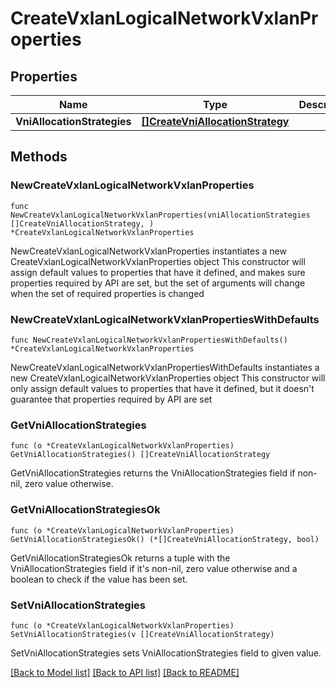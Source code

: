 # CreateVxlanLogicalNetworkVxlanProperties

## Properties

Name | Type | Description | Notes
------------ | ------------- | ------------- | -------------
**VniAllocationStrategies** | [**[]CreateVniAllocationStrategy**](CreateVniAllocationStrategy.md) |  | 

## Methods

### NewCreateVxlanLogicalNetworkVxlanProperties

`func NewCreateVxlanLogicalNetworkVxlanProperties(vniAllocationStrategies []CreateVniAllocationStrategy, ) *CreateVxlanLogicalNetworkVxlanProperties`

NewCreateVxlanLogicalNetworkVxlanProperties instantiates a new CreateVxlanLogicalNetworkVxlanProperties object
This constructor will assign default values to properties that have it defined,
and makes sure properties required by API are set, but the set of arguments
will change when the set of required properties is changed

### NewCreateVxlanLogicalNetworkVxlanPropertiesWithDefaults

`func NewCreateVxlanLogicalNetworkVxlanPropertiesWithDefaults() *CreateVxlanLogicalNetworkVxlanProperties`

NewCreateVxlanLogicalNetworkVxlanPropertiesWithDefaults instantiates a new CreateVxlanLogicalNetworkVxlanProperties object
This constructor will only assign default values to properties that have it defined,
but it doesn't guarantee that properties required by API are set

### GetVniAllocationStrategies

`func (o *CreateVxlanLogicalNetworkVxlanProperties) GetVniAllocationStrategies() []CreateVniAllocationStrategy`

GetVniAllocationStrategies returns the VniAllocationStrategies field if non-nil, zero value otherwise.

### GetVniAllocationStrategiesOk

`func (o *CreateVxlanLogicalNetworkVxlanProperties) GetVniAllocationStrategiesOk() (*[]CreateVniAllocationStrategy, bool)`

GetVniAllocationStrategiesOk returns a tuple with the VniAllocationStrategies field if it's non-nil, zero value otherwise
and a boolean to check if the value has been set.

### SetVniAllocationStrategies

`func (o *CreateVxlanLogicalNetworkVxlanProperties) SetVniAllocationStrategies(v []CreateVniAllocationStrategy)`

SetVniAllocationStrategies sets VniAllocationStrategies field to given value.



[[Back to Model list]](../README.md#documentation-for-models) [[Back to API list]](../README.md#documentation-for-api-endpoints) [[Back to README]](../README.md)


